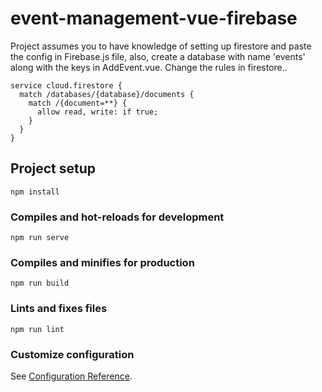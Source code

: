 # event-management-vue-firebase

Project assumes you to have knowledge of setting up firestore and paste the config in Firebase.js file, also, create a database with name 'events' along with the keys in AddEvent.vue.
Change the rules in firestore..
```
service cloud.firestore {
  match /databases/{database}/documents {
    match /{document=**} {
      allow read, write: if true;
    }
  }
}
```

## Project setup
```
npm install
```

### Compiles and hot-reloads for development
```
npm run serve
```

### Compiles and minifies for production
```
npm run build
```

### Lints and fixes files
```
npm run lint
```

### Customize configuration
See [Configuration Reference](https://cli.vuejs.org/config/).
